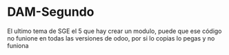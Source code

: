 # DAM-Segundo
El ultimo tema de SGE el 5 que hay crear un modulo, puede que ese código no funione en todas las versiones de odoo, por si lo copias lo pegas y no funiona
